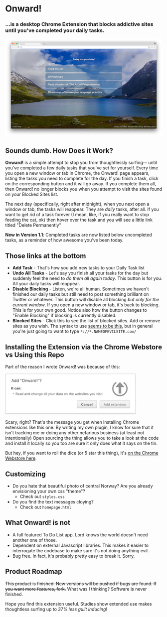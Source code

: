 # Onward!
### ...is a desktop Chrome Extension that blocks addictive sites until you've completed your daily tasks.

![Onward Screenshot](demo_screenshot.jpg)

## Sounds dumb. How Does it Work?
**Onward!** is a simple attempt to stop you from thoughtlessly surfing-- until you've completed a few daily tasks that you've set for yourself. Every time you open a new window or tab in Chrome, the Onward! page appears, listing the tasks you need to complete for the day.  If you finish a task, click on the corresponding button and it will go away.  If you complete them all, then Onward! no longer blocks you when you attempt to visit the sites found on your Blocked Sites list.

The next day (specifically, right after midnight), when you next open a window or tab, the tasks will reappear.  They are *daily* tasks, after all. If you want to get rid of a task forever (I mean, like, if you really want to stop feeding the cat, ok) then hover over the task and you will see a little link titled "Delete Permanently"

**New in Version 1.1**: Completed tasks are now listed below uncompleted tasks, as a reminder of how awesome you've been today.

## Those links at the bottom

* **Add Task** - That's how you add new tasks to your Daily Task list
* **Undo All Tasks** - Let's say you finish all your tasks for the day but suddenly feel the need to *do them all again today*.  This button is for you.  All your daily tasks will reappear.
* **Disable Blocking** - Listen, we're all human. Sometimes we haven't finished our daily tasks but still need to post something brilliant on Twitter or whatever.  This button will disable all blocking *but only for the current window*.  If you open a new window or tab, it's back to blocking.  This is for your own good. Notice also how the button changes to "Enable Blocking" if blocking is currently disabled.
* **Blocked Sites** - Click this to see the list of blocked sites. Add or remove sites as you wish. The syntax to use [seems to be this](https://www.chromium.org/administrators/url-blacklist-filter-format), but in general you're just going to want to type `*://*.NAMEOFEVILSITE.com/`

## Installing the Extension via the Chrome Webstore vs Using this Repo

Part of the reason I wrote Onward! was because of this:

<img src="scary_chrome_msg.png" width="420" />

Scary, right? That's the message you get when installing Chrome extensions like this one.  By writing my own plugin, I know for sure that it isn't tracking me or doing any other nefarious business (at least not intentionally) Open sourcing the thing allows you to take a look at the code and install it locally so you too are sure it only does what it says on the tin.

But hey, if you want to roll the dice (or 5 star this thing), it's [on the Chrome Webstore here](https://chrome.google.com/webstore/detail/onward/jloeebmoepejjjalnmppbbgklclomhoj).

## Customizing

* Do you hate that beautiful photo of central Norway? Are you already envisioning your own css "theme"?
	* Check out `styles.css`
* Do you find the text messages cloying?
	* Check out `homepage.html`

## What Onward! is not

* A full featured To Do List app. Lord knows the world doesn't need another one of those.
* Dependent on external Javascript libraries. This makes it easier to interrogate the codebase to make sure it's not doing anything evil.
* Bug free.  In fact, it's probably pretty easy to break it. Sorry.

## Product Roadmap
 
<strike>This product is finished.  New versions will be pushed if bugs are found.  If you want more features, fork.</strike> What was I thinking? Software is never finished.

Hope you find this extension useful.  Studies show extended use makes thoughtless surfing up to *37% less guilt inducing*!
